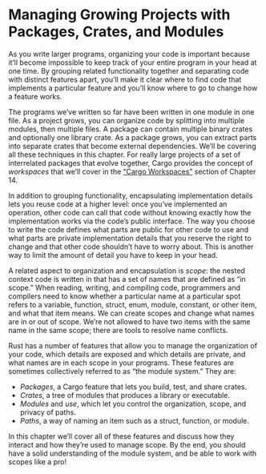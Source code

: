 # Managing Growing Projects with Packages, Crates, and Modules

As you write larger programs, organizing your code is important because it’ll
become impossible to keep track of your entire program in your head at one
time. By grouping related functionality together and separating code with
distinct features apart, you’ll make it clear where to find code that
implements a particular feature and you’ll know where to go to change how a
feature works.

The programs we’ve written so far have been written in one module in one file.
As a project grows, you can organize code by splitting into multiple modules,
then multiple files. A package can contain multiple binary crates and
optionally one library crate. As a package grows, you can extract parts into
separate crates that become external dependencies. We’ll be covering all these
techniques in this chapter. For really large projects of a set of interrelated
packages that evolve together, Cargo provides the concept of *workspaces* that
we’ll cover in the [“Cargo Workspaces”][workspaces]<!-- ignore --> section of
Chapter 14.

In addition to grouping functionality, encapsulating implementation details
lets you reuse code at a higher level: once you’ve implemented an operation,
other code can call that code without knowing exactly how the implementation
works via the code’s public interface. The way you choose to write the code
defines what parts are public for other code to use and what parts are private
implementation details that you reserve the right to change and that other code
shouldn’t have to worry about. This is another way to limit the amount of
detail you have to keep in your head.

A related aspect to organization and encapsulation is *scope*: the nested
context code is written in that has a set of names that are defined as “in
scope.” When reading, writing, and compiling code, programmers and compilers
need to know whether a particular name at a particular spot refers to a
variable, function, struct, enum, module, constant, or other item, and what
that item means. We can create scopes and change what names are in or out of
scope. We’re not allowed to have two items with the same name in the same
scope; there are tools to resolve name conflicts.

Rust has a number of features that allow you to manage the organization of your
code, which details are exposed and which details are private, and what names
are in each scope in your programs. These features are sometimes collectively
referred to as “the module system.” They are:

<!-- Liz: these bullet points were in order from most general to least general,
so I've put them back in that order. Was there a reason you reordered them?
/Carol -->

* *Packages*, a Cargo feature that lets you build, test, and share crates.
* *Crates*, a tree of modules that produces a library or executable.
* *Modules* and *use*, which let you control the organization, scope, and
  privacy of paths.
* *Paths*, a way of naming an item such as a struct, function, or module.

In this chapter we’ll cover all of these features and discuss how they interact
and how they’re used to manage scope. By the end, you should have a solid
understanding of the module system, and be able to work with scopes like a pro!

[workspaces]: ch14-03-cargo-workspaces.html

